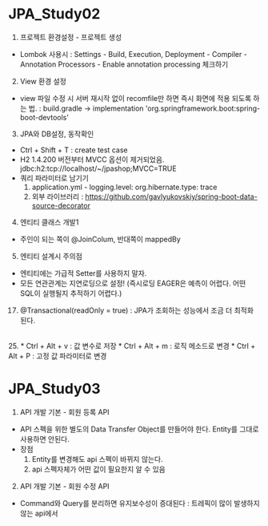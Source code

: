 # JPA_Study02

1. 프로젝트 환경설정 - 프로젝트 생성
  - Lombok 사용시 
    : Settings - Build, Execution, Deployment - Compiler - Annotation Processors - Enable annotation processing 체크하기

2. View 환경 설정
  - view 파일 수정 시 서버 재시작 없이 recomfile만 하면 즉시 화면에 적용 되도록 하는 법.
    : build.gradle -> implementation 'org.springframework.boot:spring-boot-devtools'

3. JPA와 DB설정, 동작확인
  - Ctrl + Shift + T : create test case
  - H2 1.4.200 버전부터 MVCC 옵션이 제거되었음. jdbc:h2:tcp://localhost/~/jpashop;MVCC=TRUE
  - 쿼리 파라미터로 남기기
    1) application.yml - logging.level: org.hibernate.type: trace
    2) 외부 라이브러리 : https://github.com/gavlyukovskiy/spring-boot-data-source-decorator

4. 엔티티 클래스 개발1
  - 주인이 되는 쪽이 @JoinColum, 반대쪽이 mappedBy

5. 엔티티 설계시 주의점
  - 엔티티에는 가급적 Setter를 사용하지 말자.
  - 모든 연관관계는 지연로딩으로 설정! (즉시로딩 EAGER은 예측이 어렵다. 어떤 SQL이 실행될지 추적하기 어렵다.)

17. @Transactional(readOnly = true) : JPA가 조회하는 성능에서 조금 더 최적화 된다.  
  <br/>
25.  
* Ctrl + Alt + v : 값 변수로 저장  
* Ctrl + Alt + m : 로직 메소드로 변경  
* Ctrl + Alt + P : 고정 값 파라미터로 변경  
    

# JPA_Study03
1. API 개발 기본 - 회원 등록 API
  - API 스펙을 위한 별도의 Data Transfer Object를 만들어야 한다. Entity를 그대로 사용하면 안된다.
  - 장점
    1) Entity를 변경해도 api 스펙이 바뀌지 않는다.
    2) api 스펙자체가 어떤 값이 필요한지 알 수 있음

2. API 개발 기본 - 회원 수정 API
  - Command와 Query를 분리하면 유지보수성이 증대된다 : 트레픽이 많이 발생하지 않는 api에서


